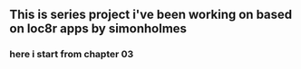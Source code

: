 ## This is series project i've been working on based on loc8r apps by simonholmes
### here i start from chapter 03
